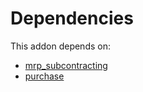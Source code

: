 # Dependencies

This addon depends on:

- [mrp_subcontracting](https://github.com/bringout/oca-ocb-mrp)
- [purchase](https://github.com/bringout/oca-ocb-core)
